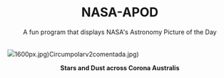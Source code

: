 <div align="center">
  <h1>
    NASA-APOD
  </h1>
</div>
  
<div align="center">
  A fun program that displays NASA's Astronomy Picture of the Day
</div>

<br>

![](https://apod.nasa.gov/apod/image/2306/corona_aus.jpg)1600px.jpg)Circumpolarv2comentada.jpg)

<p align = "center">
  <b>Stars and Dust across Corona Australis</b>
</p>
